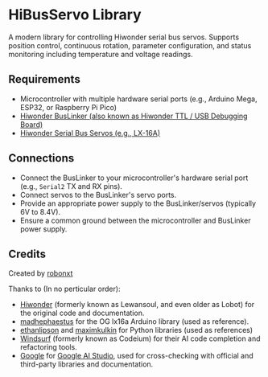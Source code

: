 # HiBusServo Library

A modern library for controlling Hiwonder serial bus servos. Supports position control, continuous rotation, parameter configuration, and status monitoring including temperature and voltage readings.

## Requirements
- Microcontroller with multiple hardware serial ports (e.g., Arduino Mega, ESP32, or Raspberry Pi Pico)
- [Hiwonder BusLinker (also known as Hiwonder TTL / USB Debugging Board)](https://www.hiwonder.com/collections/servo-controller/products/hiwonder-ttl-usb-debugging-board)
- [Hiwonder Serial Bus Servos (e.g., LX-16A)](https://www.hiwonder.com/collections/bus-servo/products/lx-16a)

## Connections
- Connect the BusLinker to your microcontroller's hardware serial port (e.g., `Serial2` TX and RX pins).
- Connect servos to the BusLinker's servo ports.
- Provide an appropriate power supply to the BusLinker/servos (typically 6V to 8.4V).
- Ensure a common ground between the microcontroller and BusLinker power supply.

## Credits
Created by [robonxt](https://github.com/robonxt)

Thanks to (In no perticular order):
- [Hiwonder](https://www.hiwonder.com) (formerly known as Lewansoul, and even older as Lobot) for the original code and documentation.
- [madhephaestus](https://github.com/madhephaestus) for the OG lx16a Arduino library (used as reference).
- [ethanlipson](https://github.com/ethanlipson) and [maximkulkin](https://github.com/maximkulkin) for Python libraries (used as references)
- [Windsurf](https://windsurf.com) (formerly known as Codeium) for their AI code completion and refactoring tools.
- [Google](https://www.google.com) for [Google AI Studio](https://aistudio.google.com), used for cross-checking with official and third-party libraries and documentation.
